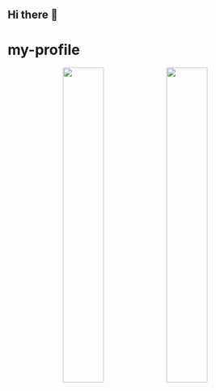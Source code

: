 ## Hi there 👋

<!--
**RamMaths/RamMaths** is a ✨ _special_ ✨ repository because its `README.md` (this file) appears on your GitHub profile.

Here are some ideas to get you started:

- 🔭 I’m currently working on ...
- 🌱 I’m currently learning ...
- 👯 I’m looking to collaborate on ...
- 🤔 I’m looking for help with ...
- 💬 Ask me about ...
- 📫 How to reach me: ...
- 😄 Pronouns: ...
- ⚡ Fun fact: ...
-->

# my-profile

<div align="center">
  <img width=40% min-height=10rem max-height=20rem align=top src="https://github-readme-stats.vercel.app/api/top-langs/?username=RamMaths&hide_progress=true&theme=kacho_ga&hide_border=true&border_radius=0"/>
  <img width=40% min-height=10rem max-height=20rem align=top src="https://github-readme-streak-stats.herokuapp.com/?user=RamMaths&theme=kacho_ga&bg_color=00000000&hide_border=true"/>
</div>
